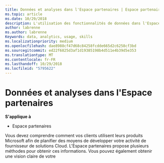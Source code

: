 ```yaml
---
title: Données et analyses dans l'Espace partenaires | Espace partenaires
ms.topic: article
ms.date: 10/29/2018
description: L'utilisation des fonctionnalités de données dans l'Espace partenaires vous permet de mieux comprendre les besoins des clients
author: labrenne
ms.author: labrenne
Keywords: data, analytics, usage, skills
ms.localizationpriority: medium
ms.openlocfilehash: dae8988cf47d68c84258fcdde665d2c6258cf3bd
ms.sourcegitcommit: ed22f6825d3af1d19385198b4d511e4b39d5e353
ms.translationtype: MT
ms.contentlocale: fr-FR
ms.lasthandoff: 10/29/2018
ms.locfileid: "5795622"
---
```

# <a name="data-and-analytics-in-partner-center"></a>Données et analyses dans l'Espace partenaires

**S'applique à**

- Espace partenaires

Vous devez comprendre comment vos clients utilisent leurs produits Microsoft afin de planifier des moyens de développer votre activité de fournisseur de solutions Cloud. L'Espace partenaires propose plusieurs méthodes pour obtenir ces informations. Vous pouvez également obtenir une vision claire de votre 